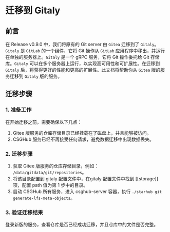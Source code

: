 # 迁移到 Gitaly 

## 前言

在 Release v0.9.0 中，我们将原有的 Git server 由 `Gitea` 迁移到了 `Gitaly`。`Gitaly` 是 `GitLab` 的一个组件，它将 Git 操作从 `GitLab` 应用程序中移出，并运行在单独的服务器上。`Gitaly` 是一个 gRPC 服务，它将 Git 操作委托给 Git 存储库。`Gitaly` 可以在多个服务器上运行，以实现高可用性和可扩展性。在迁移到 `Gitaly` 后，将获得更好的性能和更高的扩展性。此文档将帮助你从 `Gitea` 版的服务迁移到 `Gitaly` 版的服务。


## 迁移步骤

### 1. 准备工作

在开始迁移之前，需要确保以下几点：

1. Gitee 版服务的仓库存储目录已经挂载在了磁盘上，并且能够被访问。
2. CSGHub 服务已经不再接受任何请求，避免数据迁移中出现数据丢失。

### 2. 迁移步骤

1. 获取 Gitee 版服务的仓库存储目录，例如： `/data/gitdata/git/repositories`。
2. 将该目录配置到 gitaly 配置文件中，在gitaly 配置文件中找到 [[storage]] 项，配置 path 值为第 1 步中的目录。
3. 启动 CSGHub 所有服务，进入 csghub-server 容器，执行 `./starhub git generate-lfs-meta-objects`。

### 3. 验证迁移结果

登录新版的服务，查看仓库是否已经成功迁移，并且仓库中的文件是否完整。